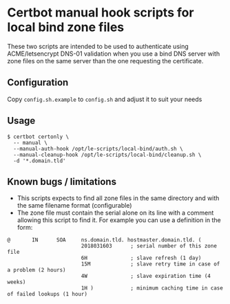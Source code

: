 # Certbot manual hook scripts for local bind zone files

These two scripts are intended to be used to authenticate using ACME/letsencrypt
DNS-01 validation when you use a bind DNS server with zone files on the same
server than the one requesting the certificate.

## Configuration

Copy `config.sh.example` to `config.sh` and adjust it to suit your needs

## Usage

```
$ certbot certonly \
  -- manual \
  --manual-auth-hook /opt/le-scripts/local-bind/auth.sh \
  --manual-cleanup-hook /opt/le-scripts/local-bind/cleanup.sh \
  -d '*.domain.tld'
```

## Known bugs / limitations

  * This scripts expects to find all zone files in the same directory and
    with the same filename format (configurable)
  * The zone file must contain the serial alone on its line with a comment
    allowing this script to find it. For example you can use a definition
    in the form:

```
@       IN      SOA     ns.domain.tld. hostmaster.domain.tld. (
                        2018031603      ; serial number of this zone file
                        6H              ; slave refresh (1 day)
                        15M             ; slave retry time in case of a problem (2 hours)
                        4W              ; slave expiration time (4 weeks)
                        1H )            ; minimum caching time in case of failed lookups (1 hour)
```
